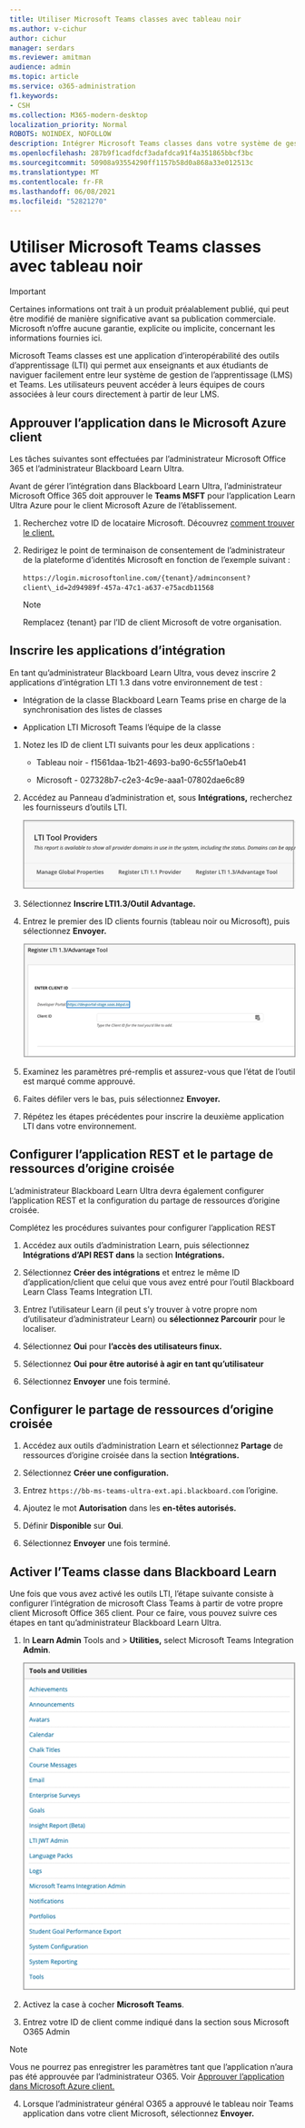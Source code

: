 ```yaml
---
title: Utiliser Microsoft Teams classes avec tableau noir
ms.author: v-cichur
author: cichur
manager: serdars
ms.reviewer: amitman
audience: admin
ms.topic: article
ms.service: o365-administration
f1.keywords:
- CSH
ms.collection: M365-modern-desktop
localization_priority: Normal
ROBOTS: NOINDEX, NOFOLLOW
description: Intégrer Microsoft Teams classes dans votre système de gestion de l’apprentissage
ms.openlocfilehash: 287b9f1cadfdcf3adafdca91f4a351865bbcf3bc
ms.sourcegitcommit: 50908a93554290ff1157b58d0a868a33e012513c
ms.translationtype: MT
ms.contentlocale: fr-FR
ms.lasthandoff: 06/08/2021
ms.locfileid: "52821270"
---
```

# <a name="use-microsoft-teams-classes-with-blackboard"></a>Utiliser Microsoft Teams classes avec tableau noir

> [!IMPORTANT]
> Certaines informations ont trait à un produit préalablement publié, qui peut être modifié de manière significative avant sa publication commerciale. Microsoft n’offre aucune garantie, explicite ou implicite, concernant les informations fournies ici.

Microsoft Teams classes est une application d’interopérabilité des outils d’apprentissage (LTI) qui permet aux enseignants et aux étudiants de naviguer facilement entre leur système de gestion de l’apprentissage (LMS) et Teams. Les utilisateurs peuvent accéder à leurs équipes de cours associées à leur cours directement à partir de leur LMS.

## <a name="approve-the-app-in-the-microsoft-azure-tenant"></a>Approuver l’application dans le Microsoft Azure client

Les tâches suivantes sont effectuées par l’administrateur Microsoft Office 365 et l’administrateur Blackboard Learn Ultra.

Avant de gérer l’intégration dans Blackboard Learn Ultra, l’administrateur Microsoft Office 365 doit approuver le **Teams MSFT** pour l’application Learn Ultra Azure pour le client Microsoft Azure de l’établissement.

1. Recherchez votre ID de locataire Microsoft. Découvrez [comment trouver le client.](/azure/active-directory/fundamentals/active-directory-how-to-find-tenant)

2. Redirigez le point de terminaison de consentement de l’administrateur de la plateforme d’identités Microsoft en fonction de l’exemple suivant :

   `https://login.microsoftonline.com/{tenant}/adminconsent?client\_id=2d94989f-457a-47c1-a637-e75acdb11568`

   > [!NOTE]
   > Remplacez {tenant} par l’ID de client Microsoft de votre organisation.

## <a name="register-the-integration-apps"></a>Inscrire les applications d’intégration

En tant qu’administrateur Blackboard Learn Ultra, vous devez inscrire 2 applications d’intégration LTI 1.3 dans votre environnement de test :

- Intégration de la classe Blackboard Learn Teams prise en charge de la synchronisation des listes de classes

- Application LTI Microsoft Teams l’équipe de la classe

1. Notez les ID de client LTI suivants pour les deux applications :

    - Tableau noir - f1561daa-1b21-4693-ba90-6c55f1a0eb41

    - Microsoft - 027328b7-c2e3-4c9e-aaa1-07802dae6c89

2. Accédez au Panneau d’administration et, sous **Intégrations,** recherchez les fournisseurs d’outils LTI.

   ![Il s’agit de la boîte de dialogue Fournisseur d’outils LTI qui affiche la liste des fournisseurs](../media/lti-media/lti-tool-providers.png)

3. Sélectionnez **Inscrire LTI1.3/Outil Advantage.**

4. Entrez le premier des ID clients fournis (tableau noir ou Microsoft), puis sélectionnez **Envoyer.**

   ![l’outil d’inscription LTI avec un champ pour entrer l’ID client](../media/lti-media/register-tool.png)

5. Examinez les paramètres pré-remplis et assurez-vous que l’état de l’outil est marqué comme approuvé.

6. Faites défiler vers le bas, puis sélectionnez **Envoyer.**

7. Répétez les étapes précédentes pour inscrire la deuxième application LTI dans votre environnement.

## <a name="set-up-the-rest-application-and-cross-origin-resource-sharing"></a>Configurer l’application REST et le partage de ressources d’origine croisée

L’administrateur Blackboard Learn Ultra devra également configurer l’application REST et la configuration du partage de ressources d’origine croisée.

Complétez les procédures suivantes pour configurer l’application REST

1. Accédez aux outils d’administration Learn, puis sélectionnez **Intégrations d’API REST dans** la section **Intégrations.**

2. Sélectionnez **Créer des intégrations** et entrez le même ID d’application/client que celui que vous avez entré pour l’outil Blackboard Learn Class Teams Integration LTI.

3. Entrez l’utilisateur Learn (il peut s’y trouver à votre propre nom d’utilisateur d’administrateur Learn) ou **sélectionnez Parcourir** pour le localiser.

4. Sélectionnez **Oui** pour **l’accès des utilisateurs finux.**

5. Sélectionnez **Oui** **pour être autorisé à agir en tant qu’utilisateur**

6. Sélectionnez **Envoyer** une fois terminé.

## <a name="set-up-cross-origin-resource-sharing"></a>Configurer le partage de ressources d’origine croisée

1. Accédez aux outils d’administration Learn et sélectionnez **Partage** de ressources d’origine croisée dans la section **Intégrations.**

2. Sélectionnez **Créer une configuration.**

3. Entrez `https://bb-ms-teams-ultra-ext.api.blackboard.com` l’origine.

4. Ajoutez le mot **Autorisation** dans les **en-têtes autorisés.**

5. Définir **Disponible** sur **Oui**.

6. Sélectionnez **Envoyer** une fois terminé.

## <a name="enable-class-teams-in-blackboard-learn"></a>Activer l’Teams classe dans Blackboard Learn

Une fois que vous avez activé les outils LTI, l’étape suivante consiste à configurer l’intégration de microsoft Class Teams à partir de votre propre client Microsoft Office 365 client. Pour ce faire, vous pouvez suivre ces étapes en tant qu’administrateur Blackboard Learn Ultra.

1. In **Learn Admin** Tools and  >  **Utilities,** select Microsoft Teams Integration **Admin**.

   ![boîte de dialogue outils et utilitaires avec une liste des outils disponibles](../media/lti-media/tools-utilities.png)

2. Activez la case à cocher **Microsoft Teams**.

3. Entrez votre ID de client comme indiqué dans la section sous Microsoft O365 Admin

 > [!NOTE]
 > Vous ne pourrez pas enregistrer les paramètres tant que l’application n’aura pas été approuvée par l’administrateur O365. Voir [Approuver l’application dans Microsoft Azure client.](#approve-the-app-in-the-microsoft-azure-tenant)

4. Lorsque l’administrateur général O365 a approuvé le tableau noir Teams application dans votre client Microsoft, sélectionnez **Envoyer.**
